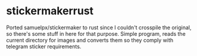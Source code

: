 # stickermakerrust

Ported samuelpx/stickermaker to rust since I couldn't crosspile the original, so there's some stuff in here for that purpose.
Simple program, reads the current directory for images and converts them so they comply with telegram sticker requirements.

